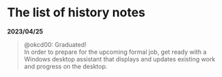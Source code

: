 # The list of history notes

**2023/04/25**
> @okcd00: Graduated!    
> In order to prepare for the upcoming formal job, get ready with a Windows desktop assistant that displays and updates existing work and progress on the desktop.